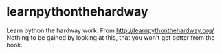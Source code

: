 # learnpythonthehardway
Learn python the hardway work.
From http://learnpythonthehardway.org/
Nothing to be gained by looking at this, that you won't get better from the book.

